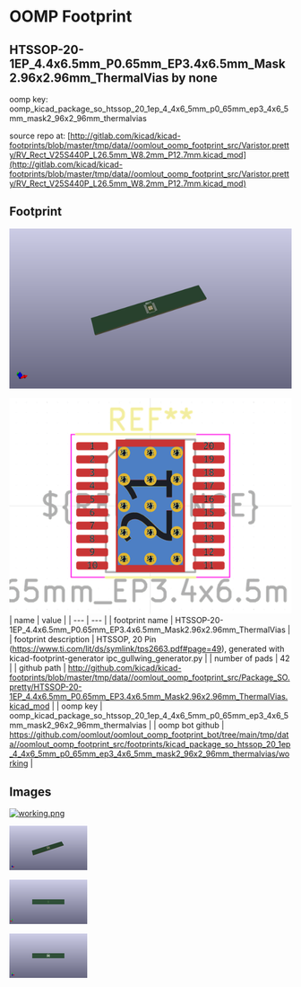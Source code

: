 # OOMP Footprint  
## HTSSOP-20-1EP_4.4x6.5mm_P0.65mm_EP3.4x6.5mm_Mask2.96x2.96mm_ThermalVias  by none  
  
oomp key: oomp_kicad_package_so_htssop_20_1ep_4_4x6_5mm_p0_65mm_ep3_4x6_5mm_mask2_96x2_96mm_thermalvias  
  
source repo at: [http://gitlab.com/kicad/kicad-footprints/blob/master/tmp/data//oomlout_oomp_footprint_src/Varistor.pretty/RV_Rect_V25S440P_L26.5mm_W8.2mm_P12.7mm.kicad_mod](http://gitlab.com/kicad/kicad-footprints/blob/master/tmp/data//oomlout_oomp_footprint_src/Varistor.pretty/RV_Rect_V25S440P_L26.5mm_W8.2mm_P12.7mm.kicad_mod)  
## Footprint  
  
[![working_kicad_pcb_3d.png](working_kicad_pcb_3d_600.png)](working_kicad_pcb_3d.png)  
  
[![working.png](working_600.png)](working.png)  
| name | value | 
| --- | --- | 
| footprint name | HTSSOP-20-1EP_4.4x6.5mm_P0.65mm_EP3.4x6.5mm_Mask2.96x2.96mm_ThermalVias | 
| footprint description | HTSSOP, 20 Pin (https://www.ti.com/lit/ds/symlink/tps2663.pdf#page=49), generated with kicad-footprint-generator ipc_gullwing_generator.py | 
| number of pads | 42 | 
| github path | http://github.com/kicad/kicad-footprints/blob/master/tmp/data//oomlout_oomp_footprint_src/Package_SO.pretty/HTSSOP-20-1EP_4.4x6.5mm_P0.65mm_EP3.4x6.5mm_Mask2.96x2.96mm_ThermalVias.kicad_mod | 
| oomp key | oomp_kicad_package_so_htssop_20_1ep_4_4x6_5mm_p0_65mm_ep3_4x6_5mm_mask2_96x2_96mm_thermalvias | 
| oomp bot github | https://github.com/oomlout/oomlout_oomp_footprint_bot/tree/main/tmp/data//oomlout_oomp_footprint_src/footprints/kicad_package_so_htssop_20_1ep_4_4x6_5mm_p0_65mm_ep3_4x6_5mm_mask2_96x2_96mm_thermalvias/working | 
## Images  
  
[![working.png](working_140.png)](working.png)  
  
[![working_kicad_pcb_3d.png](working_kicad_pcb_3d_140.png)](working_kicad_pcb_3d.png)  
  
[![working_kicad_pcb_3d_back.png](working_kicad_pcb_3d_back_140.png)](working_kicad_pcb_3d_back.png)  
  
[![working_kicad_pcb_3d_front.png](working_kicad_pcb_3d_front_140.png)](working_kicad_pcb_3d_front.png)  
